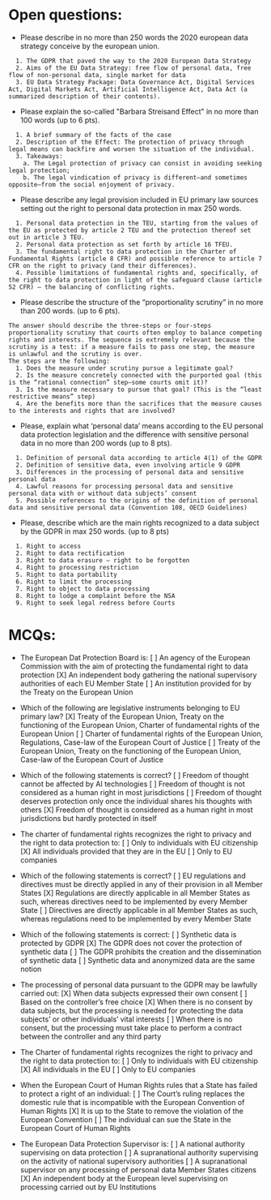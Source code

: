 # Open questions:

- Please describe in no more than 250 words the 2020 european data strategy conceive by the european union.
```
  1. The GDPR that paved the way to the 2020 European Data Strategy
  2. Aims of the EU Data Strategy: free flow of personal data, free flow of non-personal data, single market for data
  3. EU Data Strategy Package: Data Governance Act, Digital Services Act, Digital Markets Act, Artificial Intelligence Act, Data Act (a summarized description of their contents).
```

- Please explain the so-called "Barbara Streisand Effect" in no more than 100 words (up to 6 pts).
```
  1. A brief summary of the facts of the case
  2. Description of the Effect: The protection of privacy through legal means can backfire and worsen the situation of the individual.
  3. Takeaways:
    a. The Legal protection of privacy can consist in avoiding seeking legal protection;
    b. The legal vindication of privacy is different—and sometimes opposite—from the social enjoyment of privacy.
```

- Please describe any legal provision included in EU primary law sources setting out the right to personal data protection in max 250 words.
```
  1. Personal data protection in the TEU, starting from the values of the EU as protected by article 2 TEU and the protection thereof set out in article 3 TEU.
  2. Personal data protection as set forth by article 16 TFEU.
  3. The fundamental right to data protection in the Charter of Fundamental Rights (article 8 CFR) and possible reference to article 7 CFR on the right to privacy (and their differences).
  4. Possible limitations of fundamental rights and, specifically, of the right to data protection in light of the safeguard clause (article 52 CFR) – the balancing of conflicting rights.
```

- Please describe the structure of the “proportionality scrutiny” in no more than 200 words. (up to 6 pts).
```
The answer should describe the three-steps or four-steps proportionality scrutiny that courts often employ to balance competing rights and interests. The sequence is extremely relevant because the scrutiny is a test: if a measure fails to pass one step, the measure is unlawful and the scrutiny is over.
The steps are the following:
  1. Does the measure under scrutiny pursue a legitimate goal?
  2. Is the measure concretely connected with the purported goal (this is the “rational connection” step—some courts omit it)?
  3. Is the measure necessary to pursue that goal? (This is the “least restrictive means” step)
  4. Are the benefits more than the sacrifices that the measure causes to the interests and rights that are involved?
```

- Please, explain what ‘personal data’ means according to the EU personal data protection legislation and the difference with sensitive personal data in no more than 200 words (up to 8 pts).
```
  1. Definition of personal data according to article 4(1) of the GDPR
  2. Definition of sensitive data, even involving article 9 GDPR
  3. Differences in the processing of personal data and sensitive personal data
  4. Lawful reasons for processing personal data and sensitive personal data with or without data subjects’ consent
  5. Possible references to the origins of the definition of personal data and sensitive personal data (Convention 108, OECD Guidelines)
```

- Please, describe which are the main rights recognized to a data subject by the GDPR in max 250 words. (up to 8 pts)
```
  1. Right to access
  2. Right to data rectification
  3. Right to data erasure – right to be forgotten
  4. Right to processing restriction
  5. Right to data portability
  6. Right to limit the processing
  7. Right to object to data processing
  8. Right to lodge a complaint before the NSA
  9. Right to seek legal redress before Courts
```

# MCQs:

- The European Dat Protection Board is:
  [ ] An agency of the European Commission with the aim of protecting the fundamental right to data protection
  [X] An independent body gathering the national supervisory authorities of each EU Member State
  [ ] An institution provided for by the Treaty on the European Union

- Which of the following are legislative instruments belonging to EU primary law?
  [X] Treaty of the European Union, Treaty on the functioning of the European Union, Charter of fundamental rights of the European Union
  [ ] Charter of fundamental rights of the European Union, Regulations, Case-law of the European Court of Justice
  [ ] Treaty of the European Union, Treaty on the functioning of the European Union, Case-law of the European Court of Justice

- Which of the following statements is correct?
  [ ] Freedom of thought cannot be affected by AI technologies
  [ ] Freedom of thought is not considered as a human right in most jurisdictions
  [ ] Freedom of thought deserves protection only once the individual shares his thoughts with others
  [X] Freedom of thought is considered as a human right in most jurisdictions but hardly protected in itself

- The charter of fundamental rights recognizes the right to privacy and the right to data protection to:
  [ ] Only to individuals with EU citizenship
  [X] All individuals provided that they are in the EU
  [ ] Only to EU companies
 
 - Which of the following statements is correct?
  [ ] EU regulations and directives must be directly applied in any of their provision in all Member States
  [X] Regulations are directly applicable in all Member States as such, whereas directives need to be implemented by every Member State
  [ ] Directives are directly applicable in all Member States as such, whereas regulations need to be implemented by every Member State

 - Which of the following statements is correct:
  [ ] Synthetic data is protected by GDPR
  [X] The GDPR does not cover the protection of synthetic data
  [ ] The GDPR prohibits the creation and the dissemination of synthetic data
  [ ] Synthetic data and anonymized data are the same notion

 - The processing of personal data pursuant to the GDPR may be lawfully carried out:
  [X] When data subjects expressed their own consent
  [ ] Based on the controller’s free choice
  [X] When there is no consent by data subjects, but the processing is needed for protecting the data subjects’ or other individuals’ vital interests
  [ ] When there is no consent, but the processing must take place to perform a contract between the controller and any third party

 - The Charter of fundamental rights recognizes the right to privacy and the right to data protection to:
  [ ] Only to individuals with EU citizenship
  [X] All individuals in the EU
  [ ] Only to EU companies

 - When the European Court of Human Rights rules that a State has failed to protect a right of an individual:
  [ ] The Court’s ruling replaces the domestic rule that is incompatible with the European Convention of Human Rights
  [X] It is up to the State to remove the violation of the European Convention
  [ ] The individual can sue the State in the European Court of Human Rights

 - The European Data Protection Supervisor is:
  [ ] A national authority supervising on data protection
  [ ] A supranational authority supervising on the activity of national supervisory authorities
  [ ] A supranational supervisor on any processing of personal data Member States citizens
  [X] An independent body at the European level supervising on processing carried out by EU Institutions

